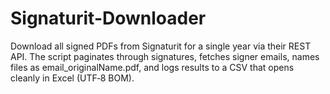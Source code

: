 # Signaturit-Downloader
Download all signed PDFs from Signaturit for a single year via their REST API. The script paginates through signatures, fetches signer emails, names files as email_originalName.pdf, and logs results to a CSV that opens cleanly in Excel (UTF‑8 BOM).
